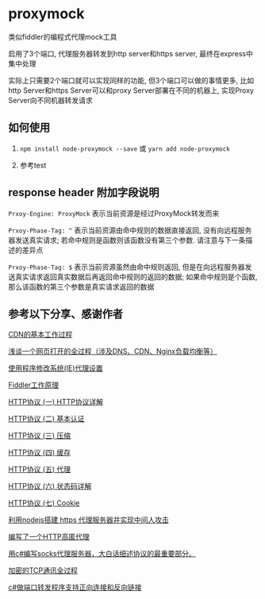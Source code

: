 # proxymock
类似fiddler的编程式代理mock工具

启用了3个端口, 代理服务器转发到http server和https server, 最终在express中集中处理

实际上只需要2个端口就可以实现同样的功能, 但3个端口可以做的事情更多, 比如http Server和https Server可以和proxy Server部署在不同的机器上, 实现Proxy Server向不同机器转发请求

## 如何使用

1. `npm install node-proxymock --save` 或 `yarn add node-proxymock`

2. 参考test

## response header 附加字段说明

`Prxoy-Engine: ProxyMock` 表示当前资源是经过ProxyMock转发而来

`Prxoy-Phase-Tag: ^` 表示当前资源由命中规则的数据直接返回, 没有向远程服务器发送真实请求; 若命中规则是函数则该函数没有第三个参数. 请注意与下一条描述的差异点

`Prxoy-Phase-Tag: $` 表示当前资源虽然由命中规则返回, 但是在向远程服务器发送真实请求返回真实数据后再返回命中规则的返回的数据; 如果命中规则是个函数, 那么该函数的第三个参数是真实请求返回的数据

## 参考以下分享、感谢作者

[CDN的基本工作过程](https://www.cnblogs.com/xuan52rock/p/6844818.html)

[浅谈一个网页打开的全过程（涉及DNS、CDN、Nginx负载均衡等）](https://www.cnblogs.com/xuan52rock/p/6845637.html)

[使用程序修改系统(IE)代理设置](https://www.cnblogs.com/xuan52rock/p/6902177.html)

[Fiddler工作原理](https://www.cnblogs.com/xuan52rock/p/6902194.html)

[HTTP协议 (一) HTTP协议详解](http://www.cnblogs.com/TankXiao/archive/2012/02/13/2342672.html)

[HTTP协议 (二) 基本认证](http://www.cnblogs.com/TankXiao/archive/2012/09/26/2695955.html)

[HTTP协议 (三) 压缩](http://www.cnblogs.com/TankXiao/archive/2012/11/13/2749055.html)

[HTTP协议 (四) 缓存](http://www.cnblogs.com/TankXiao/archive/2012/11/28/2793365.html)

[HTTP协议 (五) 代理](http://www.cnblogs.com/TankXiao/archive/2012/12/12/2794160.html)

[HTTP协议 (六) 状态码详解](http://www.cnblogs.com/TankXiao/archive/2013/01/08/2818542.html)

[HTTP协议 (七) Cookie](http://www.cnblogs.com/TankXiao/archive/2013/04/15/2848906.html)

[利用nodejs搭建 https 代理服务器并实现中间人攻击](https://juejin.im/post/5cce881ef265da036902a934)

[编写了一个HTTP高匿代理](https://blog.csdn.net/laotse/article/details/5903651)

[用c#编写socks代理服务器，大白话细述协议的最重要部分。](https://blog.csdn.net/laotse/article/details/6296573)

[加密的TCP通讯全过程](https://blog.csdn.net/laotse/article/details/5910378)

[c#做端口转发程序支持正向连接和反向链接](https://blog.csdn.net/laotse/article/details/5874778)
